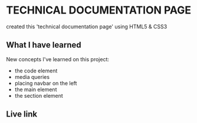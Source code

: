 # TECHNICAL DOCUMENTATION PAGE

created this 'technical documentation page' using
HTML5 & CSS3

## What I have learned
New concepts I've learned on this project:
-    the code element
-   media queries
-    placing navbar on the left
-    the main element
-    the section element

## Live link